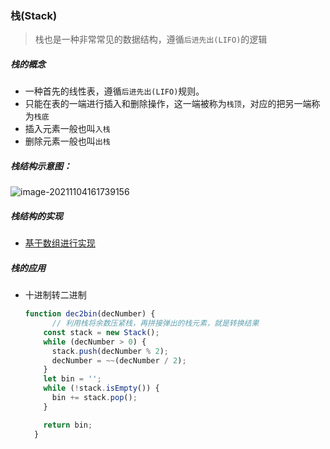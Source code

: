 <!--
 * @Author:  Findly <weninqiu42@gmail.com>
 * @Date: 2021-11-04 16:13:01
 * @LastEditors: Findly
 * @LastEditTime: 2021-11-10 16:18:04
 * @Description: 
-->
### 栈(Stack)

>栈也是一种非常常见的数据结构，遵循`后进先出(LIFO)`的逻辑

##### 栈的概念

+ 一种首先的线性表，遵循`后进先出(LIFO)`规则。
+ 只能在表的一端进行插入和删除操作，这一端被称为`栈顶`，对应的把另一端称为`栈底`
+ 插入元素一般也叫`入栈`
+ 删除元素一般也叫`出栈`

##### 栈结构示意图：

![image-20211104161739156](https://i.loli.net/2021/11/04/QqhuJvSODY2gbMP.png)

##### 栈结构的实现

+ [基于数组进行实现]()



##### 栈的应用

+ 十进制转二进制

  ```js
  function dec2bin(decNumber) {
    	// 利用栈将余数压紧栈，再拼接弹出的栈元素，就是转换结果
      const stack = new Stack();
      while (decNumber > 0) {
        stack.push(decNumber % 2);
        decNumber = ~~(decNumber / 2);
      }
      let bin = '';
      while (!stack.isEmpty()) {
        bin += stack.pop();
      }
  
      return bin;
    }
  ```

  